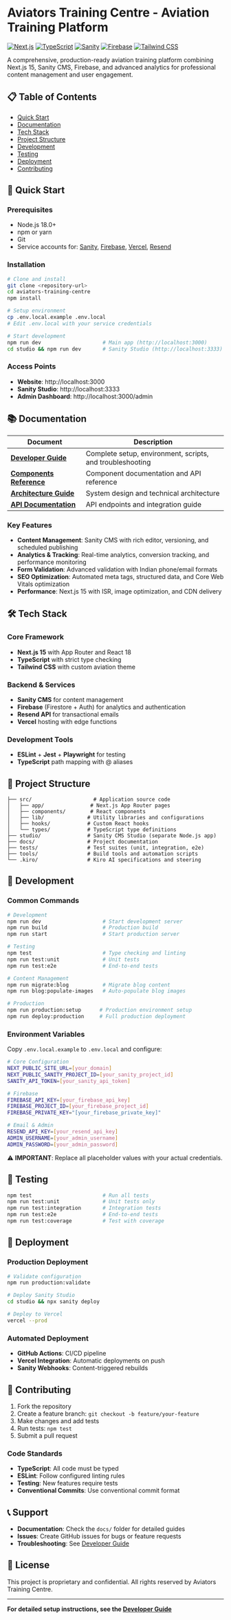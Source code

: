 # Aviators Training Centre - Aviation Training Platform

[![Next.js](https://img.shields.io/badge/Next.js-15.3.1-black?logo=next.js)](https://nextjs.org/)
[![TypeScript](https://img.shields.io/badge/TypeScript-5.5.3-blue?logo=typescript)](https://www.typescriptlang.org/)
[![Sanity](https://img.shields.io/badge/Sanity-3.88.2-red?logo=sanity)](https://sanity.io/)
[![Firebase](https://img.shields.io/badge/Firebase-11.6.1-orange?logo=firebase)](https://firebase.google.com/)
[![Tailwind CSS](https://img.shields.io/badge/Tailwind-3.4.11-blue?logo=tailwindcss)](https://tailwindcss.com/)

A comprehensive, production-ready aviation training platform combining Next.js 15, Sanity CMS, Firebase, and advanced analytics for professional content management and user engagement.

## 📋 Table of Contents

- [Quick Start](#-quick-start)
- [Documentation](#-documentation)
- [Tech Stack](#-tech-stack)
- [Project Structure](#-project-structure)
- [Development](#-development)
- [Testing](#-testing)
- [Deployment](#-deployment)
- [Contributing](#-contributing)

## 🚀 Quick Start

### Prerequisites

- Node.js 18.0+
- npm or yarn
- Git
- Service accounts for: [Sanity](https://sanity.io), [Firebase](https://firebase.google.com), [Vercel](https://vercel.com), [Resend](https://resend.com)

### Installation

```bash
# Clone and install
git clone <repository-url>
cd aviators-training-centre
npm install

# Setup environment
cp .env.local.example .env.local
# Edit .env.local with your service credentials

# Start development
npm run dev                    # Main app (http://localhost:3000)
cd studio && npm run dev       # Sanity Studio (http://localhost:3333)
```

### Access Points

- **Website**: http://localhost:3000
- **Sanity Studio**: http://localhost:3333  
- **Admin Dashboard**: http://localhost:3000/admin

## 📚 Documentation

| Document | Description |
|----------|-------------|
| [**Developer Guide**](./DEVELOPER_GUIDE.md) | Complete setup, environment, scripts, and troubleshooting |
| [**Components Reference**](./COMPONENTS_REFERENCE.md) | Component documentation and API reference |
| [**Architecture Guide**](./docs/ARCHITECTURE.md) | System design and technical architecture |
| [**API Documentation**](./docs/API.md) | API endpoints and integration guide |

### Key Features

- **Content Management**: Sanity CMS with rich editor, versioning, and scheduled publishing
- **Analytics & Tracking**: Real-time analytics, conversion tracking, and performance monitoring
- **Form Validation**: Advanced validation with Indian phone/email formats
- **SEO Optimization**: Automated meta tags, structured data, and Core Web Vitals optimization
- **Performance**: Next.js 15 with ISR, image optimization, and CDN delivery

## 🛠 Tech Stack

### Core Framework
- **Next.js 15** with App Router and React 18
- **TypeScript** with strict type checking
- **Tailwind CSS** with custom aviation theme

### Backend & Services  
- **Sanity CMS** for content management
- **Firebase** (Firestore + Auth) for analytics and authentication
- **Resend API** for transactional emails
- **Vercel** hosting with edge functions

### Development Tools
- **ESLint** + **Jest** + **Playwright** for testing
- **TypeScript** path mapping with @ aliases

## 📁 Project Structure

```
├── src/                    # Application source code
│   ├── app/               # Next.js App Router pages
│   ├── components/        # React components
│   ├── lib/              # Utility libraries and configurations
│   ├── hooks/            # Custom React hooks
│   └── types/            # TypeScript type definitions
├── studio/               # Sanity CMS Studio (separate Node.js app)
├── docs/                 # Project documentation
├── tests/                # Test suites (unit, integration, e2e)
├── tools/                # Build tools and automation scripts
└── .kiro/                # Kiro AI specifications and steering
```

## 🔧 Development

### Common Commands

```bash
# Development
npm run dev                    # Start development server
npm run build                  # Production build
npm run start                  # Start production server

# Testing
npm test                       # Type checking and linting
npm run test:unit              # Unit tests
npm run test:e2e               # End-to-end tests

# Content Management
npm run migrate:blog           # Migrate blog content
npm run blog:populate-images   # Auto-populate blog images

# Production
npm run production:setup      # Production environment setup
npm run deploy:production     # Full production deployment
```

### Environment Variables

Copy `.env.local.example` to `.env.local` and configure:

```bash
# Core Configuration
NEXT_PUBLIC_SITE_URL=[your_domain]
NEXT_PUBLIC_SANITY_PROJECT_ID=[your_sanity_project_id]
SANITY_API_TOKEN=[your_sanity_api_token]

# Firebase
FIREBASE_API_KEY=[your_firebase_api_key]
FIREBASE_PROJECT_ID=[your_firebase_project_id]
FIREBASE_PRIVATE_KEY="[your_firebase_private_key]"

# Email & Admin
RESEND_API_KEY=[your_resend_api_key]
ADMIN_USERNAME=[your_admin_username]
ADMIN_PASSWORD=[your_admin_password]
```

⚠️ **IMPORTANT**: Replace all placeholder values with your actual credentials.

## 🧪 Testing

```bash
npm test                       # Run all tests
npm run test:unit              # Unit tests only
npm run test:integration       # Integration tests
npm run test:e2e               # End-to-end tests
npm run test:coverage          # Test with coverage
```

## 🚀 Deployment

### Production Deployment

```bash
# Validate configuration
npm run production:validate

# Deploy Sanity Studio
cd studio && npx sanity deploy

# Deploy to Vercel
vercel --prod
```

### Automated Deployment

- **GitHub Actions**: CI/CD pipeline
- **Vercel Integration**: Automatic deployments on push
- **Sanity Webhooks**: Content-triggered rebuilds

## 🤝 Contributing

1. Fork the repository
2. Create a feature branch: `git checkout -b feature/your-feature`
3. Make changes and add tests
4. Run tests: `npm test`
5. Submit a pull request

### Code Standards

- **TypeScript**: All code must be typed
- **ESLint**: Follow configured linting rules
- **Testing**: New features require tests
- **Conventional Commits**: Use conventional commit format

## 📞 Support

- **Documentation**: Check the `docs/` folder for detailed guides
- **Issues**: Create GitHub issues for bugs or feature requests
- **Troubleshooting**: See [Developer Guide](./DEVELOPER_GUIDE.md#troubleshooting)

## 📄 License

This project is proprietary and confidential. All rights reserved by Aviators Training Centre.

---

**For detailed setup instructions, see the [Developer Guide](./DEVELOPER_GUIDE.md)**